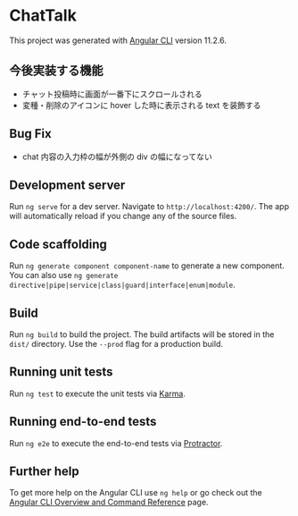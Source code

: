 # ChatTalk

This project was generated with [Angular CLI](https://github.com/angular/angular-cli) version 11.2.6.

## 今後実装する機能

- チャット投稿時に画面が一番下にスクロールされる
- 変種・削除のアイコンに hover した時に表示される text を装飾する

## Bug Fix

- chat 内容の入力枠の幅が外側の div の幅になってない

## Development server

Run `ng serve` for a dev server. Navigate to `http://localhost:4200/`. The app will automatically reload if you change any of the source files.

## Code scaffolding

Run `ng generate component component-name` to generate a new component. You can also use `ng generate directive|pipe|service|class|guard|interface|enum|module`.

## Build

Run `ng build` to build the project. The build artifacts will be stored in the `dist/` directory. Use the `--prod` flag for a production build.

## Running unit tests

Run `ng test` to execute the unit tests via [Karma](https://karma-runner.github.io).

## Running end-to-end tests

Run `ng e2e` to execute the end-to-end tests via [Protractor](http://www.protractortest.org/).

## Further help

To get more help on the Angular CLI use `ng help` or go check out the [Angular CLI Overview and Command Reference](https://angular.io/cli) page.
